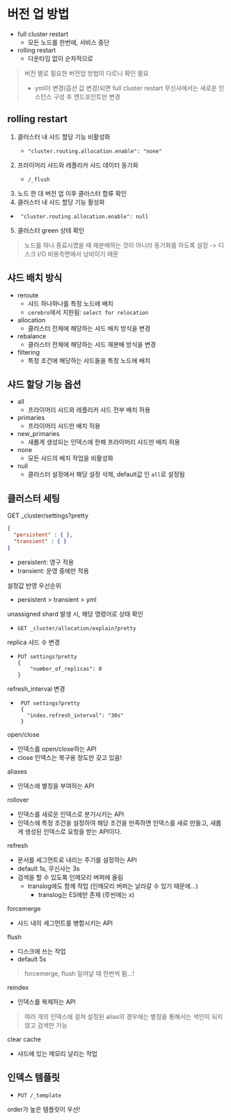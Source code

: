 # 버전 업 방법
- full cluster restart
  - 모든 노드를 한번에, 서비스 중단
- rolling restart
  - 다운타임 없이 순차적으로

> 버전 별로 필요한 버전업 방법이 다르니 확인 필요
> - yml이 변경(옵션 값 변경)되면 full cluster restart
> 무신사에서는 새로운 인스턴스 구성 후 엔드포인트만 변경

## rolling restart
1. 클러스터 내 샤드 할당 기능 비활성화
   - ```
     "cluster.routing.allocation.enable": "none"
     ```
2. 프라이머리 샤드와 레플리카 샤드 데이터 동기화
   - ```
     /_flush
     ```
3. 노드 한 대 버전 업 이후 클러스터 합류 확인
4. 클러스터 내 샤드 할당 기능 활성화
  - ```
     "cluster.routing.allocation.enable": null
     ```
5. 클러스터 green 상태 확인


> 노드를 하나 종료시켰을 때 재분배하는 것이 아니라 동기화를 하도록 설정
> -> 디스크 I/O 비용측면에서 낭비이기 때문


## 샤드 배치 방식
- reroute
  - 샤드 하나하나를 특정 노드에 배치
  - `cerebro`에서 지원됨: `select for relocation`
- allocation
  - 클러스터 전체에 해당하는 샤드 배치 방식을 변경
- rebalance
  - 클러스터 전체에 해당하는 샤드 재분배 방식을 변경
- filtering
  - 특정 조건에 해당하는 샤드들을 특정 노드에 배치

## 샤드 할당 기능 옵션
- all
  - 프라이머리 샤드와 레플리카 샤드 전부 배치 허용
- primaries
  - 프라이머리 샤드만 배치 허용
- new_primaries
  - 새롭게 생성되는 인덱스에 한해 프라이머리 샤드만 배치 허용
- none
  - 모든 샤드의 배치 작업을 비활성화
- null
  - 클러스터 설정에서 해당 설정 삭제, default값 인 `all`로 설정됨


## 클러스터 세팅
GET _cluster/settings?pretty
```json
{
  "persistent" : { },
  "transient" : { }
}
```
- persistent: 영구 적용
- transient: 운영 중에만 적용 

설정값 반영 우선순위
- persistent > transient > yml


unassigned shard 발생 시, 해당 명령어로 상태 확인 
- ```
  GET _cluster/allocation/explain?pretty
  ```


replica 샤드 수 변경
- ```
  PUT settings?pretty
  {
      "number_of_replicas": 0
  }
  ```

refresh_interval 변경
- ``` 
   PUT settings?pretty
   {
     "index.refresh_interval": "30s"
   }
  ```

open/close
- 인덱스를 open/close하는 API
- close 인덱스는 복구용 정도만 갖고 있음!

aliases 
- 인덱스에 별칭을 부여하는 API

rollover
- 인덱스를 새로운 인덱스로 분기시키는 API
- 인덱스에 특정 조건을 설정하여 해당 조건을 만족하면 인덱스를 새로 만들고, 새롭게
  생성된 인덱스로 요청을 받는 API이다.

refresh 
- 문서를 세그먼트로 내리는 주기를 설정하는 API
- default 1s, 무신사는 3s
- 검색을 할 수 있도록 인메모리 버퍼에 올림
  - translog에도 함께 작업 (인메모리 버퍼는 날라갈 수 있기 때문에...)
    - translog는 ES에만 존재 (루씬에는 x)

forcemerge
- 샤드 내의 세그먼트를 병합시키는 API

flush
- 디스크에 쓰는 작업
- default 5s

> forcemerge, flush 일어날 때 한번씩 튐...!

reindex
- 인덱스를 복제하는 API

> 여러 개의 인덱스에 걸쳐 설정된 alias의 경우에는 별칭을 통해서는 색인이 되지 않고 검색만 가능

clear cache
- 샤드에 있는 메모리 날리는 작업

## 인덱스 템플릿
- ```
  PUT /_template
  ```
order가 높은 템플릿이 우선!
